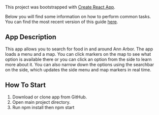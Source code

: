This project was bootstrapped with [Create React App](https://github.com/facebook/create-react-app).

Below you will find some information on how to perform common tasks.<br>
You can find the most recent version of this guide [here](https://github.com/facebook/create-react-app/blob/master/packages/react-scripts/template/README.md).

## App Description
This app allows you to search for food in and around Ann Arbor. The app loads a menu and a map. You can click markers on the map to see what option is available there or you can click an option from the side to learn more about it. You can also narrow down the options using the searchbar on the side, which updates the side menu and map markers in real time.

## How To Start
1) Download or clone app from GitHub.
2) Open main project directory.
3) Run npm install then npm start
